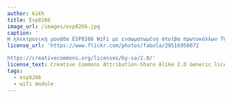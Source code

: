```yaml
---
author: kikh
title: Esp8266
image_url: /images/esp8266.jpg
caption: '
Η ηλεκτρονική μονάδα ESP8266 WiFi με ενσωματωμένη στοίβα πρωτοκόλλων TCP / IP, μπορεί να δώσει σε κάθε μικροελεγκτή πρόσβαση στο WiFi δίκτυο.'
license_url: 'https://www.flickr.com/photos/fabola/29516950072

https://creativecommons.org/licenses/by-sa/2.0/'
license_text: Creative Commons Attribution-Share Alike 2.0 Generic license.
tags:
  - esp8266
  - wifi module
---
```

